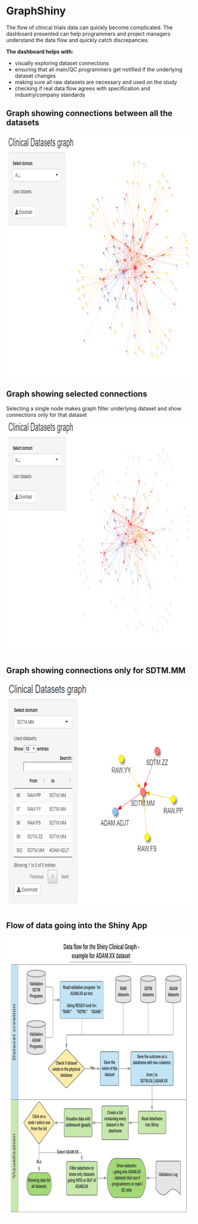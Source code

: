 # GraphShiny

The flow of clinical trials data can quickly become complicated. The dashboard presented can help programmers and project managers understand the data flow and quickly catch discrepancies

**The dashboard helps with:**
- visually exploring dataset connections  
- ensuring that all main/QC programmers get notified if the underlying dataset changes  
- making sure all raw datasets are necessary and used on the study  
- checking if real data flow agrees with specification and industry/company standards


## Graph showing connections between all the datasets
<img  width="885" height="655" src="https://github.com/mbalcerzak/GraphShiny/blob/master/img/shiny_graph.png">

## Graph showing selected connections
Selecting a single node makes graph filter underlying dataset and show connections only for that dataset
<img  width="888" height="635" src="https://github.com/mbalcerzak/GraphShiny/blob/master/img/shiny_graph_select.png">

## Graph showing connections only for SDTM.MM
<img  width="743" height="611" src="https://github.com/mbalcerzak/GraphShiny/blob/master/img/shiny_graph_mm.png">


## Flow of data going into the Shiny App
<img  width="920" height="760" src="https://github.com/mbalcerzak/GraphShiny/blob/master/img/data_flow.png">
